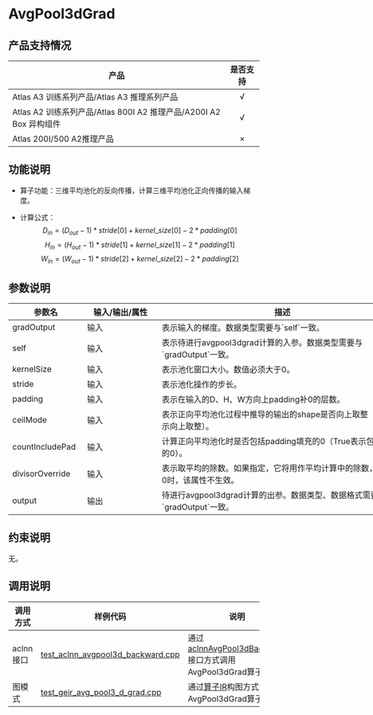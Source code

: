 # AvgPool3dGrad

##  产品支持情况

| 产品 | 是否支持 |
| ---- | :----:|
|Atlas A3 训练系列产品/Atlas A3 推理系列产品|√|
|Atlas A2 训练系列产品/Atlas 800I A2 推理产品/A200I A2 Box 异构组件|√|
|Atlas 200I/500 A2推理产品|×|

## 功能说明

- 算子功能：三维平均池化的反向传播，计算三维平均池化正向传播的输入梯度。

- 计算公式：
$$
D_{in} = (D_{out} - 1) * {stride[0]} + kernel\_size[0] - 2 * padding[0]
$$
$$
H_{in} = (H_{out} - 1) * {stride[1]} + kernel\_size[1] - 2 * padding[1]
$$
$$
W_{in} = (W_{out} - 1) * {stride[2]} + kernel\_size[2] - 2 * padding[2]
$$

## 参数说明

<table style="undefined;table-layout: fixed; width: 1250px"><colgroup>
  <col style="width: 150px">
  <col style="width: 150px">
  <col style="width: 500px">
  <col style="width: 250px">
  <col style="width: 200px">
  </colgroup>
  <thead>
    <tr>
      <th>参数名</th>
      <th>输入/输出/属性</th>
      <th>描述</th>
      <th>数据类型</th>
      <th>数据格式</th>
    </tr></thead>
  <tbody>
    <tr>
      <td>gradOutput</td>
      <td>输入</td>
      <td>表示输入的梯度。数据类型需要与`self`一致。</td>
      <td>FLOAT、FLOAT16、BFLOAT16</td>
      <td>ND</td>
    </tr>
    <tr>
      <td>self</td>
      <td>输入</td>
      <td>表示待进行avgpool3dgrad计算的入参。数据类型需要与`gradOutput`一致。</td>
      <td>FLOAT、FLOAT16、BFLOAT16</td>
      <td>ND</td>
    </tr>
    <tr>
      <td>kernelSize</td>
      <td>输入</td>
      <td>表示池化窗口大小。数值必须大于0。</td>
      <td>INT32、INT64</td>
      <td>-</td>
    </tr>
    <tr>
      <td>stride</td>
      <td>输入</td>
      <td>表示池化操作的步长。</td>
      <td>INT32、INT64</td>
      <td>-</td>
    </tr>
    <tr>
      <td>padding</td>
      <td>输入</td>
      <td>表示在输入的D、H、W方向上padding补0的层数。</td>
      <td>INT32、INT64</td>
      <td>-</td>
    </tr>
    <tr>
      <td>ceilMode</td>
      <td>输入</td>
      <td>表示正向平均池化过程中推导的输出的shape是否向上取整（True表示向上取整）。</td>
      <td>BOOL</td>
      <td>-</td>
    </tr>
    <tr>
      <td>countIncludePad</td>
      <td>输入</td>
      <td>计算正向平均池化时是否包括padding填充的0（True表示包括填充的0）。</td>
      <td>BOOL</td>
      <td>-</td>
    </tr>
    <tr>
      <td>divisorOverride</td>
      <td>输入</td>
      <td>表示取平均的除数。如果指定，它将用作平均计算中的除数，当值为0时，该属性不生效。</td>
      <td>INT64</td>
      <td>-</td>
    </tr>
    <tr>
      <td>output</td>
      <td>输出</td>
      <td>待进行avgpool3dgrad计算的出参。数据类型、数据格式需要与`gradOutput`一致。</td>
      <td>FLOAT、FLOAT16、BFLOAT16</td>
      <td>ND</td>
    </tr>
  </tbody></table>

## 约束说明

无。


## 调用说明

| 调用方式   | 样例代码           | 说明                                         |
| ---------------- | --------------------------- | --------------------------------------------------- |
| aclnn接口  | [test_aclnn_avgpool3d_backward.cpp](examples/test_aclnn_avgpool3d_backward.cpp) | 通过[aclnnAvgPool3dBackward](docs/aclnnAvgPool3dBackward.md)接口方式调用AvgPool3dGrad算子。 |
| 图模式 | [test_geir_avg_pool3_d_grad.cpp](examples/test_geir_avg_pool3_d_grad.cpp)  | 通过[算子IR](op_graph/avg_pool3_d_grad_proto.h)构图方式调用AvgPool3dGrad算子。         |
